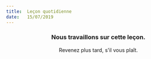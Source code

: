 ```yaml
---
title:  Leçon quotidienne
date:   15/07/2019
---
```


### <center>Nous travaillons sur cette leçon.</center>
<center>Revenez plus tard, s'il vous plaît.</center>